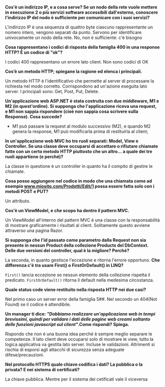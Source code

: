 **Cos'è un indirizzo IP, e a cosa serve? Se un nodo della rete vuole mettere in esecuzione 2 o più servizi software accessibili  dall'esterno, conoscere l'indirizzo IP del nodo è sufficiente per comunicare con i suoi servizi?** 

L'indirizzo IP è una sequenza di quattro byte ciascuno rappresentante un nomero intero, vengono separati da punto. Servono per identificare univocamente un nodo della rete. 
No, non è sufficiente: c'è bisogno 


**Cosa rappresentano i codici di risposta della famiglia 400 in una response HTTP? È un codice di "ok"?**

I codici 400 rappresentano un errore lato client. Non sono codici di OK


**Cos’è un metodo HTTP; spiegane la ragione ed elenca i principali.**

Un metodo HTTP è l'identificativo che permette al server di processare la richiesta nel modo corretto.
Corrispondono ad un'azione eseguita lato server.
I principali sono: Get, Post, Put, Delete.


**Un'applicazione web ASP.NET è stata costruita con due middleware, M1 e M2 (in quest'ordine). Si supponga che l'applicazione riceva una request, e M1 non sappia rispondere (cioè non sappia cosa scrivere sulla Response). Cosa succede?**

 - M1 può passare la request al modulo successivo (M2), e quando M2 genera la response, M1 può modificarla prima di restituirla al    client;
 

**In un'applicazione web MVC ho tre ruoli separati: Model, View e Controller.
Se una classe deve occuparsi di accettare o rifiutare chiamate fatte con un certo metodo HTTP piuttosto che un altro... a quale dei tre ruoli appartiene (e perché)?**

La classe in questione è un controller in quanto ha il compito di gestire le chiamate.

**Cosa posso aggiungere nel codice in modo che una chiamata come ad esempio www.miosito.com/Prodotti/Edit/1 possa essere fatta solo con i metodi POST e PUT?**

Un attributo.


**Cos'è un ViewModel, e che scopo ha dentro il pattern MVC.**

Un ViewModel all'interno del pattern MVC è una classe con la responsabilità di mostrare graficamente i risultati al client. Solitamente questo avviene attraverso una pagina Razor.

**Si supponga che l'id passato come parametro dalla Request non sia presente in nessun Product della collezione Products del DbContext.
Delle due versioni del controller, qual è la migliore? Perché?**

La seconda, in quanto gestisce l'eccezione e ritorna l'errore opportuno.
**Che differenza c'è tra usare First() o FirstOrDefault() in LINQ?**

`First()` lancia eccezione se nessun elemento della collezione rispetta il predicato.
`FirstOrDefault()` ritorna il default<T> nella medesima circostanza.
  
**Quale status code viene restituito nella risposta HTTP nei due casi?**
  
Nel primo caso un server error della famiglia 5##. Nel secondo un 404(Not Found) se il codice è attendibile.

**Un manager ti dice: _"Dobbiamo realizzare un'applicazione web in tempi brevissimi, quindi per validare i dati delle pagine web creami soltanto delle funzioni javascript sul client"_.Come rispondi? Spiega.**
 
 Rispondo che non è una buona idea perché è sempre meglio separare le competenze. Il lato client deve occuparsi solo di mostrare le view, tutto la logica applicativa va gestita lato server. Incluse le validazioni. Altrimenti si rischia di esporsi agli attacchi di sicurezza senza adeguate difese/precauzioni.
  
**Nel protocollo HTTPS quale chiave codifica i dati? La pubblica o la privata? E nei sistema di certificati?**
  
  La chiave pubblica. Mentre per il sistema dei cetificati vale il viceversa
  

